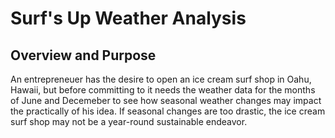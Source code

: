 # Surf's Up Weather Analysis
## Overview and Purpose
An entrepreneuer has the desire to open an ice cream surf shop in Oahu, Hawaii, but before committing to it needs the weather data for the months of June and Decemeber to see how seasonal weather changes may impact the practically of his idea. If seasonal changes are too drastic, the ice cream surf shop may not be a year-round sustainable endeavor.
